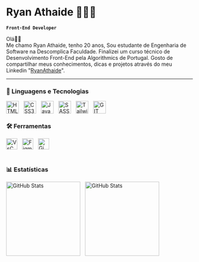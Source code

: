 # Ryan Athaide 👨🏽‍💻

**`Front-End Developer`**

Olá👋🏽<br> 
Me chamo Ryan Athaide, tenho 20 anos, Sou estudante de Engenharia de Software na Descomplica Faculdade. Finalizei um curso técnico de Desenvolvimento Front-End pela Algorithmics de Portugal. Gosto de compartilhar meus conhecimentos, dicas e projetos através do meu Linkedin "[RyanAthaide](www.linkedin.com/in/ryan-athaide)".

---

### 🤖 Linguagens e Tecnologias

<img
    align="left"
    alt="HTML5"
    title="HTML5"
    width="34px"
    style="padding-right: 10px;"
src="https://cdn.jsdelivr.net/gh/devicons/devicon@latest/icons/html5/html5-original.svg" 
/>
<img
    align="left"
    alt="CSS3"
    title="CSS3"
    width="34px"
    style="padding-right: 10px;"
src="https://cdn.jsdelivr.net/gh/devicons/devicon@latest/icons/css3/css3-original.svg" 
/>
<img
    align="left"
    alt="JavaScript"
    title="JavaScript"
    width="34px"
    style="padding-right: 10px;"
src="https://cdn.jsdelivr.net/gh/devicons/devicon@latest/icons/javascript/javascript-original.svg" 
/>
<img
    align="left"
    alt="SASS"
    title="SASS"
    width="34px"
    style="padding-right: 10px;"
src="https://cdn.jsdelivr.net/gh/devicons/devicon@latest/icons/sass/sass-original.svg"  
/>
<img
    align="left"
    alt="Tailwind"
    title="Tailwind"
    width="34px"
    style="padding-right: 10px;"
src="https://cdn.jsdelivr.net/gh/devicons/devicon@latest/icons/tailwindcss/tailwindcss-original.svg" 
/>
<img
    align="left"
    alt="GIT"
    title="GIT"
    width="34px"
    style="padding-right: 10px;"
src="https://cdn.jsdelivr.net/gh/devicons/devicon@latest/icons/git/git-original.svg"  
/>

<br>
<br>

### 🛠️ Ferramentas

<img
    align="left"
    alt="VsCODE"
    title="VsCODE"
    width="30px"
    style="padding-right: 10px;"
src="https://cdn.jsdelivr.net/gh/devicons/devicon@latest/icons/vscode/vscode-original.svg" 
/>
<img
    align="left"
    alt="Figma"
    title="Figma"
    width="30px"
    style="padding-right: 10px;"
src="https://cdn.jsdelivr.net/gh/devicons/devicon@latest/icons/figma/figma-original.svg" 
/>
<img
    align="left"
    alt="Gimp"
    title="Gimp"
    width="30px"
    style="padding-right: 10px;"
src="https://cdn.jsdelivr.net/gh/devicons/devicon@latest/icons/gimp/gimp-original.svg" 
/>

<br>
<br>
<br>

### 📊 Estatísticas

<img
    align="left"
    alt="GitHub Stats"
    height="200"
    style="padding-right: 10px;"
    src="https://github-readme-stats.vercel.app/api?username=RyanAthaide&show_icons=true&theme=cobalt&include_all_commits=true&locale=pt-br"  
/>
<img
    align="left"
    alt="GitHub Stats"
    height="200"
    src="https://github-readme-stats.vercel.app/api/top-langs/?username=RyanAthaide&theme=cobalt&custom_title=Tecnologias&langs_count=7"  
/>
